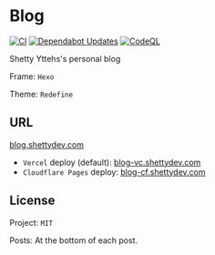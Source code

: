 # Blog

[![CI](https://github.com/Yttehs-HDX/Blog/actions/workflows/ci.yml/badge.svg)](https://github.com/Yttehs-HDX/Blog/actions/workflows/ci.yml)
[![Dependabot Updates](https://github.com/Yttehs-HDX/Blog/actions/workflows/dependabot/dependabot-updates/badge.svg)](https://github.com/Yttehs-HDX/Blog/actions/workflows/dependabot/dependabot-updates)
[![CodeQL](https://github.com/Yttehs-HDX/Blog/actions/workflows/github-code-scanning/codeql/badge.svg)](https://github.com/Yttehs-HDX/Blog/actions/workflows/github-code-scanning/codeql)

Shetty Yttehs's personal blog

Frame: `Hexo`

Theme: `Redefine`

## URL

[blog.shettydev.com](https://blog.shettydev.com)

- `Vercel` deploy (default): [blog-vc.shettydev.com](https://blog-vc.shettydev.com/)
- `Cloudflare Pages` deploy: [blog-cf.shettydev.com](https://blog-cf.shettydev.com/)

## License

Project: `MIT`

Posts: At the bottom of each post.
